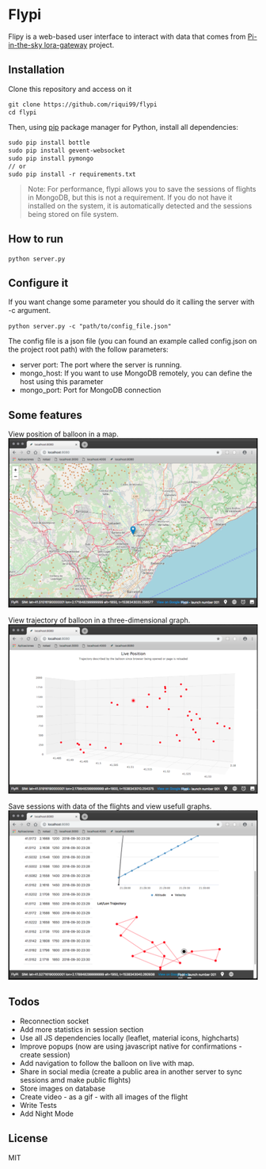# Flypi


Flipy is a web-based user interface to interact with data that comes from [Pi-in-the-sky lora-gateway](https://github.com/PiInTheSky/lora-gateway) project.


## Installation

Clone this repository and access on it
```
git clone https://github.com/riqui99/flypi
cd flypi
```

Then, using [pip](https://pip.pypa.io/en/stable/installing/) package manager for Python, install all dependencies:

```
sudo pip install bottle
sudo pip install gevent-websocket
sudo pip install pymongo
// or
sudo pip install -r requirements.txt
```

>Note: For performance, flypi allows you to save the sessions of flights in MongoDB, but this is not a requirement. If you do not have it installed on the system, it is automatically detected and the sessions being stored on file system.


## How to run

`python server.py`


## Configure it
If you want change some parameter you should do it calling the server with -c argument.

`python server.py -c "path/to/config_file.json"`

The config file is a json file (you can found an example called config.json on the project root path) with the follow parameters:
  - server port: The port where the server is running.
  - mongo_host: If you want to use MongoDB remotely, you can define the host using this parameter
  - mongo_port: Port for MongoDB connection


## Some features
View position of balloon in a map.
![map_view](doc-assets/map_view.png)


View trajectory of balloon in a three-dimensional graph.
![graph_view](doc-assets/graph_view.png)


Save sessions with data of the flights and view usefull graphs.
![session_view](doc-assets/session_view.png)

## Todos

 - Reconnection socket
 - Add more statistics in session section
 - Use all JS dependencies locally (leaflet, material icons, highcharts)
 - Improve popups (now are using javascript native for confirmations - create session)
 - Add navigation to follow the balloon on live with map.
 - Share in social media (create a public area in another server to sync sessions amd make public flights)
 - Store images on database
 - Create video - as a gif - with all images of the flight
 - Write Tests
 - Add Night Mode

License
----

MIT